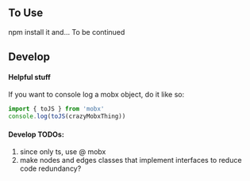 ## To Use

npm install it and... To be continued

## Develop

#### Helpful stuff

If you want to console log a mobx object, do it like so:

```javascript
import { toJS } from 'mobx'
console.log(toJS(crazyMobxThing))
```

#### Develop TODOs:

1. since only ts, use @ mobx
2. make nodes and edges classes that implement interfaces to reduce code redundancy?
